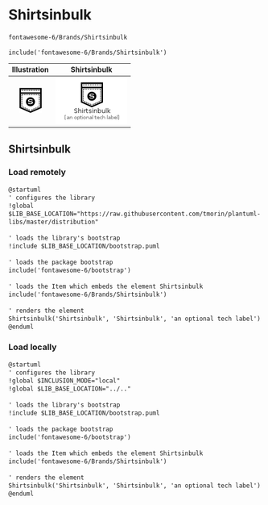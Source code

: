 # Shirtsinbulk


```text
fontawesome-6/Brands/Shirtsinbulk
```

```text
include('fontawesome-6/Brands/Shirtsinbulk')
```



| Illustration | Shirtsinbulk |
| :---: | :---: |
| ![illustration for Illustration](../../fontawesome-6/Brands/Shirtsinbulk.png) | ![illustration for Shirtsinbulk](../../fontawesome-6/Brands/Shirtsinbulk.Local.png) |




## Shirtsinbulk

### Load remotely
```plantuml
@startuml
' configures the library
!global $LIB_BASE_LOCATION="https://raw.githubusercontent.com/tmorin/plantuml-libs/master/distribution"

' loads the library's bootstrap
!include $LIB_BASE_LOCATION/bootstrap.puml

' loads the package bootstrap
include('fontawesome-6/bootstrap')

' loads the Item which embeds the element Shirtsinbulk
include('fontawesome-6/Brands/Shirtsinbulk')

' renders the element
Shirtsinbulk('Shirtsinbulk', 'Shirtsinbulk', 'an optional tech label')
@enduml
```

### Load locally
```plantuml
@startuml
' configures the library
!global $INCLUSION_MODE="local"
!global $LIB_BASE_LOCATION="../.."

' loads the library's bootstrap
!include $LIB_BASE_LOCATION/bootstrap.puml

' loads the package bootstrap
include('fontawesome-6/bootstrap')

' loads the Item which embeds the element Shirtsinbulk
include('fontawesome-6/Brands/Shirtsinbulk')

' renders the element
Shirtsinbulk('Shirtsinbulk', 'Shirtsinbulk', 'an optional tech label')
@enduml
```

